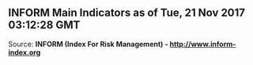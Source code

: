 ## INFORM Main Indicators as of Tue, 21 Nov 2017 03:12:28 GMT

Source: **INFORM (Index For Risk Management) - http://www.inform-index.org**